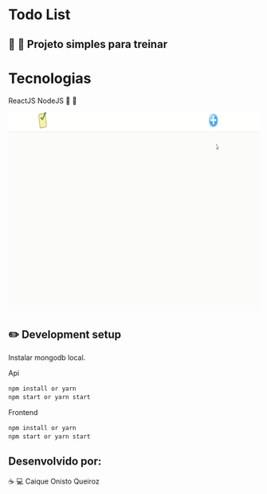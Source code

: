 # Todo List

## :rocket: :rocket: Projeto simples para treinar 

# Tecnologias

ReactJS NodeJS :purple_heart: :purple_heart:

<img src="img/todolist.gif" alt="drawing" width="700" height="400"/>

## :pencil2: Development setup

Instalar mongodb local.

Api
```sh
npm install or yarn
npm start or yarn start
```
Frontend
```sh
npm install or yarn
npm start or yarn start
```
## Desenvolvido por:
:coffee: :computer: Caique Onisto Queiroz
